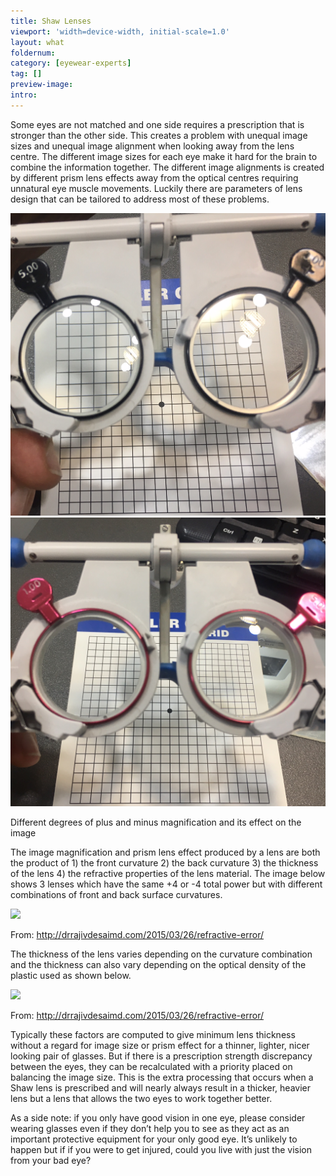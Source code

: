 ```yaml
---
title: Shaw Lenses
viewport: 'width=device-width, initial-scale=1.0'
layout: what
foldernum: 
category: [eyewear-experts]
tag: []
preview-image: 
intro: 
---
```


<div class="employee-heading">
<!-- intro goes here -->
</div>

Some eyes are not matched and one side requires a prescription that is stronger than the other side. This creates a problem with unequal image sizes and unequal image alignment when looking away from the lens centre. The different image sizes for each eye make it hard for the brain to combine the information together. The different image alignments is created by different prism lens effects away from the optical centres requiring unnatural eye muscle movements. Luckily there are parameters of lens design that can be tailored to address most of these problems.

![](fullsizerender-1.jpg) ![](fullsizerender.jpg)

Different degrees of plus and minus magnification and its effect on the image

The image magnification and prism lens effect produced by a lens are both the product of 1) the front curvature 2) the back curvature 3) the thickness of the lens 4) the refractive properties of the lens material. The image below shows 3 lenses which have the same +4 or -4 total power but with different combinations of front and back surface curvatures.

![](lens-form.jpg)

From: http://drrajivdesaimd.com/2015/03/26/refractive-error/

The thickness of the lens varies depending on the curvature combination and the thickness can also vary depending on the optical density of the plastic used as shown below.

![](refractive-index-and-lens-thickness.jpg)

From: http://drrajivdesaimd.com/2015/03/26/refractive-error/

Typically these factors are computed to give minimum lens thickness without a regard for image size or prism effect for a thinner, lighter, nicer looking pair of glasses. But if there is a prescription strength discrepancy between the eyes, they can be recalculated with a priority placed on balancing the image size. This is the extra processing that occurs when a Shaw lens is prescribed and will nearly always result in a thicker, heavier lens but a lens that allows the two eyes to work together better. 

As a side note: if you only have good vision in one eye, please consider wearing glasses even if they don’t help you to see as they act as an important protective equipment for your only good eye. It’s unlikely to happen but if if you were to get injured, could you live with just the vision from your bad eye?
